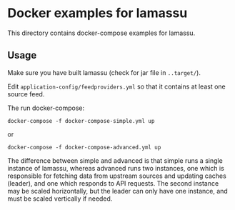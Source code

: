 # Docker examples for lamassu

This directory contains docker-compose examples for lamassu.

## Usage

Make sure you have built lamassu (check for jar file in `..target/`).

Edit `application-config/feedproviders.yml` so that it contains at least one source feed.

The run docker-compose:

    docker-compose -f docker-compose-simple.yml up

or

    docker-compose -f docker-compose-advanced.yml up

The difference between simple and advanced is that simple runs a single instance of lamassu, whereas
advanced runs two instances, one which is responsible for fetching data from upstream sources and updating
caches (leader), and one which responds to API requests. The second instance may be scaled horizontally, but
the leader can only have one instance, and must be scaled vertically if needed.

